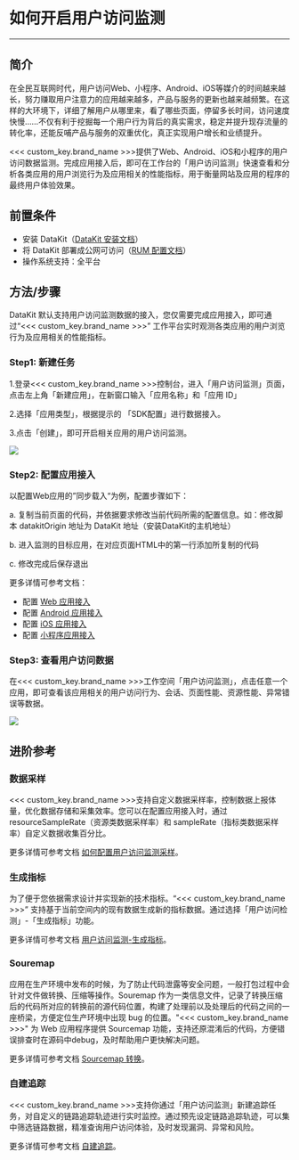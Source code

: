 # 如何开启用户访问监测
---

## 简介

在全民互联网时代，用户访问Web、小程序、Android、iOS等媒介的时间越来越长，努力赚取用户注意力的应用越来越多，产品与服务的更新也越来越频繁。在这样的大环境下，详细了解用户从哪里来，看了哪些页面，停留多长时间，访问速度快慢……不仅有利于挖掘每一个用户行为背后的真实需求，稳定并提升现存流量的转化率，还能反哺产品与服务的双重优化，真正实现用户增长和业绩提升。

<<< custom_key.brand_name >>>提供了Web、Android、iOS和小程序的用户访问数据监测。完成应用接入后，即可在工作台的「用户访问监测」快速查看和分析各类应用的用户浏览行为及应用相关的性能指标，用于衡量网站及应用的程序的最终用户体验效果。

## 前置条件

- 安装 DataKit（[DataKit 安装文档](../datakit/datakit-install.md)）
- 将 DataKit 部署成公网可访问（[RUM 配置文档](../integrations/rum.md)）
- 操作系统支持：全平台

## 方法/步骤

DataKit 默认支持用户访问监测数据的接入，您仅需要完成应用接入，即可通过“<<< custom_key.brand_name >>>” 工作平台实时观测各类应用的用户浏览行为及应用相关的性能指标。

### Step1: 新建任务

1.登录<<< custom_key.brand_name >>>控制台，进入「用户访问监测」页面，点击左上角「新建应用」，在新窗口输入「应用名称」和「应用 ID」

2.选择「应用类型」，根据提示的 「SDK配置」进行数据接入。

3.点击「创建」，即可开启相关应用的用户访问监测。

![](img/1.rum_1.png)

### Step2: 配置应用接入

以配置Web应用的”同步载入“为例，配置步骤如下：

a.  复制当前页面的代码，并依据要求修改当前代码所需的配置信息。如：修改脚本 datakitOrigin 地址为  DataKit 地址（安装DataKit的主机地址）

b.  进入监测的目标应用，在对应页面HTML中的第一行添加所复制的代码

c.  修改完成后保存退出

更多详情可参考文档：

- 配置 [Web 应用接入](../real-user-monitoring/web/app-access.md)
- 配置 [Android 应用接入](../real-user-monitoring/android/app-access.md)
- 配置 [iOS 应用接入](../real-user-monitoring/ios/app-access.md)
- 配置 [小程序应用接入](../real-user-monitoring/miniapp/app-access.md)

### Step3: 查看用户访问数据

在<<< custom_key.brand_name >>>工作空间「用户访问监测」，点击任意一个应用，即可查看该应用相关的用户访问行为、会话、页面性能、资源性能、异常错误等数据。

![](img/1.rum_2.png)

## 进阶参考

### 数据采样

<<< custom_key.brand_name >>>支持自定义数据采样率，控制数据上报体量，优化数据存储和采集效率。您可以在配置应用接入时，通过 resourceSampleRate（资源类数据采样率）和 sampleRate（指标类数据采样率）自定义数据收集百分比。

更多详情可参考文档 [如何配置用户访问监测采样](../real-user-monitoring/web/sampling.md)。

### 生成指标

为了便于您依据需求设计并实现新的技术指标。“<<< custom_key.brand_name >>>” 支持基于当前空间内的现有数据生成新的指标数据。通过选择「用户访问检测」-「生成指标」功能。

更多详情可参考文档 [用户访问监测-生成指标](../real-user-monitoring/generate-metrics.md)。

### Souremap

应用在生产环境中发布的时候，为了防止代码泄露等安全问题，一般打包过程中会针对文件做转换、压缩等操作。Souremap 作为一类信息文件，记录了转换压缩后的代码所对应的转换前的源代码位置，构建了处理前以及处理后的代码之间的一座桥梁，方便定位生产环境中出现 bug 的位置。"<<< custom_key.brand_name >>>" 为 Web 应用程序提供 Sourcemap 功能，支持还原混淆后的代码，方便错误排查时在源码中debug，及时帮助用户更快解决问题。

更多详情可参考文档 [Sourcemap 转换](../real-user-monitoring/explorer/error.md#sourcemap)。

### 自建追踪

<<< custom_key.brand_name >>>支持你通过「用户访问监测」新建追踪任务，对自定义的链路追踪轨迹进行实时监控。通过预先设定链路追踪轨迹，可以集中筛选链路数据，精准查询用户访问体验，及时发现漏洞、异常和风险。

更多详情可参考文档 [自建追踪](../real-user-monitoring/self-tracking.md)。
